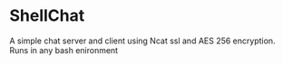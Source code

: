 # ShellChat
A simple chat server and client using Ncat ssl and AES 256 encryption. Runs in any bash enironment
